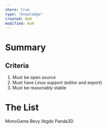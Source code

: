 ```yaml
---
share: true
type: "knowledge"
created: NaN 
modified: NaN
---
```

# Summary
 
## Criteria
1. Must be open source
2. Must have Linux support (editor and export)
3. Must be reasonably stable

# The List
MonoGame
Bevy
libgdx
Panda3D
